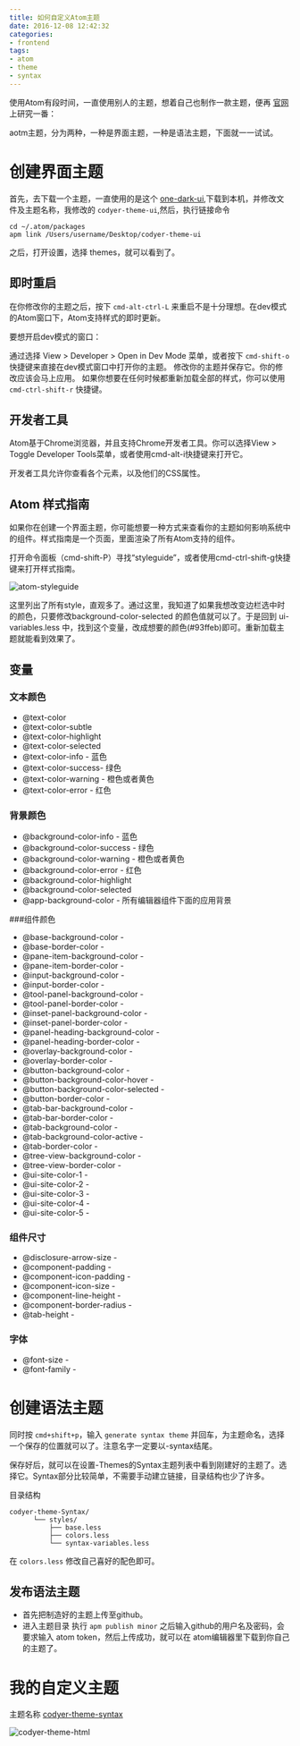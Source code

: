 ```yaml
---
title: 如何自定义Atom主题
date: 2016-12-08 12:42:32
categories:
- frontend
tags:
- atom
- theme
- syntax
---
```


使用Atom有段时间，一直使用别人的主题，想着自己也制作一款主题，便再 [官网](https://atom.io/docs/v1.2.4/hacking-atom-creating-a-theme) 上研究一番：


aotm主题，分为两种，一种是界面主题，一种是语法主题，下面就一一试试。



# 创建界面主题

首先，去下载一个主题，一直使用的是这个 [one-dark-ui](https://atom.io/themes/one-dark-ui),下载到本机，并修改文件及主题名称，我修改的 `codyer-theme-ui`,然后，执行链接命令

```
cd ~/.atom/packages
apm link /Users/username/Desktop/codyer-theme-ui
```

之后，打开设置，选择 themes，就可以看到了。

<!-- more -->

## 即时重启

在你修改你的主题之后，按下 `cmd-alt-ctrl-L` 来重启不是十分理想。在dev模式的Atom窗口下，Atom支持样式的即时更新。

要想开启dev模式的窗口：

通过选择 View > Developer > Open in Dev Mode 菜单，或者按下 `cmd-shift-o` 快捷键来直接在dev模式窗口中打开你的主题。
修改你的主题并保存它。你的修改应该会马上应用。
如果你想要在任何时候都重新加载全部的样式，你可以使用 `cmd-ctrl-shift-r` 快捷键。

## 开发者工具

Atom基于Chrome浏览器，并且支持Chrome开发者工具。你可以选择View > Toggle Developer Tools菜单，或者使用cmd-alt-i快捷键来打开它。

开发者工具允许你查看各个元素，以及他们的CSS属性。

## Atom 样式指南

如果你在创建一个界面主题，你可能想要一种方式来查看你的主题如何影响系统中的组件。样式指南是一个页面，里面渲染了所有Atom支持的组件。

打开命令面板（cmd-shift-P）寻找“styleguide”，或者使用cmd-ctrl-shift-g快捷键来打开样式指南。

![atom-styleguide](http://og8z552x2.bkt.clouddn.com/atom-styleguide.png )

这里列出了所有style，直观多了。通过这里，我知道了如果我想改变边栏选中时的颜色，只要修改background-color-selected 的颜色值就可以了。于是回到 ui-variables.less 中，找到这个变量，改成想要的颜色(#93ffeb)即可。重新加载主题就能看到效果了。

## 变量

### 文本颜色

- @text-color
- @text-color-subtle
- @text-color-highlight
- @text-color-selected
- @text-color-info - 蓝色
- @text-color-success- 绿色
- @text-color-warning - 橙色或者黄色
- @text-color-error - 红色

### 背景颜色

- @background-color-info - 蓝色
- @background-color-success - 绿色
- @background-color-warning - 橙色或者黄色
- @background-color-error - 红色
- @background-color-highlight
- @background-color-selected
- @app-background-color - 所有编辑器组件下面的应用背景

###组件颜色

- @base-background-color -
- @base-border-color -
- @pane-item-background-color -
- @pane-item-border-color -
- @input-background-color -
- @input-border-color -
- @tool-panel-background-color -
- @tool-panel-border-color -
- @inset-panel-background-color -
- @inset-panel-border-color -
- @panel-heading-background-color -
- @panel-heading-border-color -
- @overlay-background-color -
- @overlay-border-color -
- @button-background-color -
- @button-background-color-hover -
- @button-background-color-selected -
- @button-border-color -
- @tab-bar-background-color -
- @tab-bar-border-color -
- @tab-background-color -
- @tab-background-color-active -
- @tab-border-color -
- @tree-view-background-color -
- @tree-view-border-color -
- @ui-site-color-1 -
- @ui-site-color-2 -
- @ui-site-color-3 -
- @ui-site-color-4 -
- @ui-site-color-5 -

### 组件尺寸

- @disclosure-arrow-size -
- @component-padding -
- @component-icon-padding -
- @component-icon-size -
- @component-line-height -
- @component-border-radius -
- @tab-height -

### 字体

- @font-size -
- @font-family -


# 创建语法主题

同时按 `cmd+shift+p`，输入 `generate syntax theme` 并回车，为主题命名，选择一个保存的位置就可以了。注意名字一定要以-syntax结尾。

保存好后，就可以在设置-Themes的Syntax主题列表中看到刚建好的主题了。选择它。Syntax部分比较简单，不需要手动建立链接，目录结构也少了许多。

目录结构

```
codyer-theme-Syntax/
	  └── styles/
	      ├── base.less 
	      ├── colors.less  
	      └── syntax-variables.less	
```
在 `colors.less` 修改自己喜好的配色即可。


## 发布语法主题

- 首先把制造好的主题上传至github。
- 进入主题目录 执行 `apm publish minor` 之后输入github的用户名及密码，会要求输入 atom token，然后上传成功，就可以在 atom编辑器里下载到你自己的主题了。


# 我的自定义主题

主题名称 [codyer-theme-syntax](https://atom.io/themes/codyer-theme-syntax)

![codyer-theme-html](http://og8z552x2.bkt.clouddn.com/atom-js-style.png)



